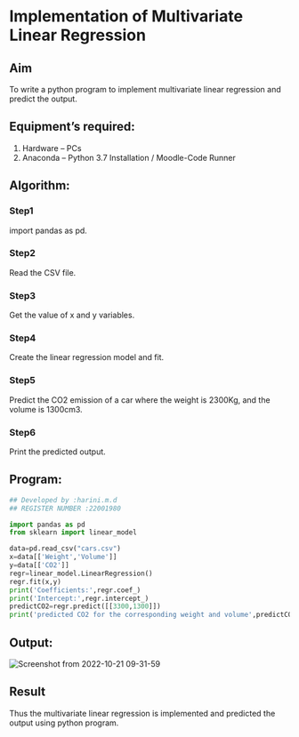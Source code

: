 # Implementation of Multivariate Linear Regression
## Aim
To write a python program to implement multivariate linear regression and predict the output.
## Equipment’s required:
1.	Hardware – PCs
2.	Anaconda – Python 3.7 Installation / Moodle-Code Runner
## Algorithm:
### Step1
import pandas as pd. 

### Step2
Read the CSV file.

### Step3
Get the value of x and y variables.

### Step4
Create the linear regression model and fit.

### Step5
Predict the CO2 emission of a car where the weight is 2300Kg, and the volume is 1300cm3.

### Step6
Print the predicted output.

## Program:
```python
## Developed by :harini.m.d
## REGISTER NUMBER :22001980

import pandas as pd
from sklearn import linear_model

data=pd.read_csv("cars.csv")
x=data[['Weight','Volume']]
y=data[['CO2']]
regr=linear_model.LinearRegression()
regr.fit(x,y)
print('Coefficients:',regr.coef_)
print('Intercept:',regr.intercept_)
predictCO2=regr.predict([[3300,1300]])
print('predicted CO2 for the corresponding weight and volume',predictCO2)

```

## Output:
![Screenshot from 2022-10-21 09-31-59](https://user-images.githubusercontent.com/113497680/197108968-55bbc9b4-d109-4756-9165-4d39e221896c.png)



## Result
Thus the multivariate linear regression is implemented and predicted the output using python program.
